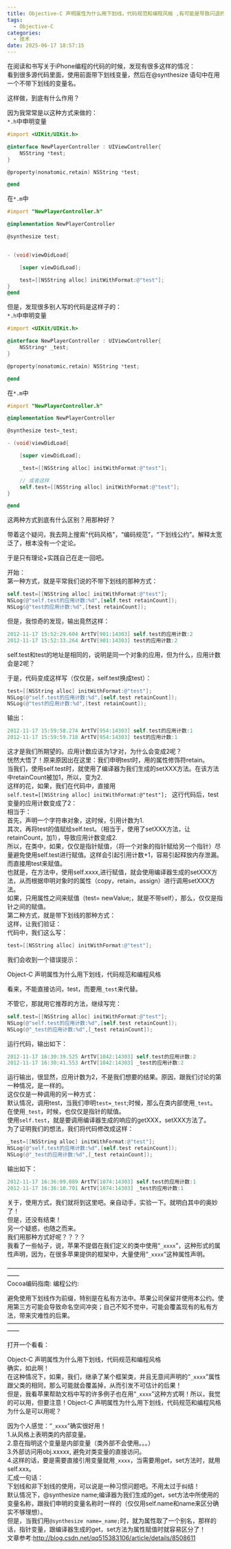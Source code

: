 ```yaml
---
title: Objective-C 声明属性为什么用下划线，代码规范和编程风格 ,有可能是导致闪退的原因
tags:
  - Objective-C
categories:
  - 技术
date: 2025-06-17 18:57:15
---
```


在阅读和书写关于iPhone编程的代码的时候，发现有很多这样的情况：  
看到很多源代码里面，使用前面带下划线变量，然后在@synthesize 语句中在用一个不带下划线的变量名。  
  
这样做，到底有什么作用？  
  
因为我常常是以这种方式来做的：  
`*.h`中申明变量

```objectivec
#import <UIKit/UIKit.h>

@interface NewPlayerController : UIViewController{
    NSString *test;
}

@property(nonatomic,retain) NSString *test;

@end
```

在`*.m`中

```objectivec
#import "NewPlayerController.h"

@implementation NewPlayerController

@synthesize test;


- (void)viewDidLoad{

    [super viewDidLoad];

    test=[[NSString alloc] initWithFormat:@"test"];
}
@end
```

但是，发现很多别人写的代码是这样子的：  
`*.h`中申明变量

```objectivec
#import <UIKit/UIKit.h>

@interface NewPlayerController : UIViewController{
    NSString* _test;
}

@property(nonatomic,retain) NSString *test;

@end
```

在`*.m`中

```objectivec
#import "NewPlayerController.h"

@implementation NewPlayerController

@synthesize test=_test;

- (void)viewDidLoad{

    [super viewDidLoad];

    _test=[[NSString alloc] initWithFormat:@"test"];

    // 或者这样
    self.test=[[NSString alloc] initWithFormat:@"test"];
}

@end
```

这两种方式到底有什么区别？用那种好？  
  
带着这个疑问，我去网上搜索"代码风格"，“编码规范”，“下划线公约”。解释太宽泛了，根本没有一个定论。  
  
于是只有理论+实践自己在走一回吧。  
  
开始：  
第一种方式，就是平常我们说的不带下划线的那种方式：

```objectivec
self.test=[[NSString alloc] initWithFormat:@"test"];
NSLog(@"self.test的应用计数:%d",[self.test retainCount]);
NSLog(@"test的应用计数:%d",[test retainCount]);
```

但是，我惊奇的发现，输出竟然这样：

```objectivec
2012-11-17 15:52:29.604 ArtTV[901:14303] self.test的应用计数:2
2012-11-17 15:52:33.264 ArtTV[901:14303] test的应用计数:2
```

self.test和test的地址是相同的，说明是同一个对象的应用，但为什么，应用计数会是2呢？  
  
于是，代码变成这样写（仅仅是，self.test换成test）：

```objectivec
test=[[NSString alloc] initWithFormat:@"test"];
NSLog(@"self.test的应用计数:%d",[self.test retainCount]);
NSLog(@"test的应用计数:%d",[test retainCount]);
```

输出：

```objectivec
2012-11-17 15:59:58.274 ArtTV[954:14303] self.test的应用计数:1
2012-11-17 15:59:59.718 ArtTV[954:14303] test的应用计数:1
```

这才是我们所期望的。应用计数应该为1才对，为什么会变成2呢？  
恍然大悟了！原来原因出在这里：我们申明test时，用的属性修饰符retain。  
当我们，使用self.test时，就使用了编译器为我们生成的setXXX方法。在该方法中retainCount被加1，所以，变为2.  
这样的花，如果，我们在代码中，直接用  
`self.test=[[NSString alloc] initWithFormat:@"test"]; ` 
这行代码后，test变量的应用计数变成了2：  
相当于：  
首先，声明一个字符串对象，这时候，引用计数为1.  
其次，再将test的值赋给self.test。（相当于，使用了setXXX方法，让retainCount，加1），导致应用计数变成2.  
所以，在类中，如果，仅仅是指针赋值，（将一个对象的指针赋给另一个指针）尽量避免使用self.test进行赋值。这样会引起引用计数+1，容易引起释放内存泄漏。而直接用test来赋值。  
也就是，在方法中，使用self.xxxx,进行赋值，就会使用编译器生成的setXXX方法，从而根据申明对象时的属性（copy，retain，assign）进行调用setXXX方法。  
如果，只用属性之间来赋值（test= newValue;，就是不带self），那么，仅仅是指针之间的赋值。  
第二种方式，就是带下划线的那种方式：  
这样，让我们验证：  
代码中，我们这么写：

```objectivec
test=[[NSString alloc] initWithFormat:@"test"];
```

我们会收到一个错误提示：

Object-C <wbr>声明属性为什么用下划线，代码规范和编程风格

看来，不能直接访问，test，而要用`_test`来代替。

不管它，那就用它推荐的方法，继续写完：

```objectivec
self.test=[[NSString alloc] initWithFormat:@"test"];
NSLog(@"self.test的应用计数:%d",[self.test retainCount]);
NSLog(@"_test的应用计数:%d",[_test retainCount]);
```

运行代码，输出如下：

```objectivec
2012-11-17 16:30:39.525 ArtTV[1042:14303] self.test的应用计数:2
2012-11-17 16:30:41.553 ArtTV[1042:14303] _test的应用计数:2
```

运行输出，很显然，应用计数为2，不是我们想要的结果。原因，跟我们讨论的第一种情况，是一样的。  
这仅仅是一种调用的另一种方式：  
默认情况，调用test，当我们申明`test=_test`;时候，那么在类内部使用`_test`。  
在使用`_test`，时候，也仅仅是指针的赋值。  
使用`self.test`，就是要调用编译器生成的响应的getXXX，setXXX方法了。  
为了证明我们的想法，我们将代码修改成这样：

```objectivec
_test=[[NSString alloc] initWithFormat:@"test"];
NSLog(@"self.test的应用计数:%d",[self.test retainCount]);
NSLog(@"_test的应用计数:%d",[_test retainCount]);
```

输出如下：

```objectivec
2012-11-17 16:36:09.089 ArtTV[1074:14303] self.test的应用计数:1
2012-11-17 16:36:10.701 ArtTV[1074:14303] _test的应用计数:1
```

关于，使用方式，我们就将到这里吧。亲自动手，实验一下。就明白其中的奥妙了！  
但是，还没有结束！  
另一个疑惑，也随之而来。  
我们用那种方式好呢？？？？  
我看了一些帖子，说，苹果不提倡在我们定义的类中使用“`_xxxx`”，这种形式的属性声明，因为，在很多苹果提供的框架中，大量使用“`_xxxx`”这种属性声明。  
  
——————————————————————————————————————  
Cocoa编码指南: 编程公约:  
  
避免使用下划线作为前缀，特别是在私有方法中。苹果公司保留并使用本公约。使用第三方可能会导致命名空间冲突；自己不知不觉中，可能会覆盖现有的私有方法，带来灾难性的后果。  
——————————————————————————————————————  
  
打开一个看看：  
  
Object-C <wbr>声明属性为什么用下划线，代码规范和编程风格  
确实，如此啊！  
在这种情况下，如果，我们，继承了某个框架类，并且无意间声明的“`_xxxx`”属性跟父类的相同，那么可能就会覆盖掉，从而引发不可估计的后果！  
但是，我看苹果帮助文档中写的许多例子也在用“`_xxxx`”这种方式啊！所以，我觉的可以用，但要注意！Object-C <wbr>声明属性为什么用下划线，代码规范和编程风格  
为什么是可以用呢？  
  
因为个人感觉：“`_xxxx`”确实很好用！  
1.从风格上表明类的内部变量。  
2.意在指明这个变量是内部变量（类外部不会使用。。。）  
3.外部访问用obj.xxxxx, 避免对类变量的直接访问。  
4.这样的话，要是需要直接引用变量就用`_xxxx`，当需要用get，set方法时，就用self.xxx。  
汇成一句话：  
下划线和非下划线的使用，可以说是一种习惯问题吧。不用太过于纠结！  
默认情况下，@synthesize name;编译器为我们生成的get，set方法中所使用的变量名称，跟我们申明的变量名称时一样的（仅仅用self.name和name来区分确实不够理想）。  
但是，当我们用`@synthesize name=_name;`时，就为属性取了一个别名，那样的话，指针变量，跟编译器生成的get，set方法为属性赋值时就容易区分了！  
文章参考:http://blog.csdn.net/qq515383106/article/details/8508611
